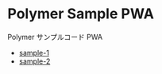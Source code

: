 # Polymer Sample PWA

Polymer サンプルコード PWA

- [sample-1](https://github.com/howking/polymer-sample-pwa/tree/sample-1)
- [sample-2](https://github.com/howking/polymer-sample-pwa/tree/sample-2)

